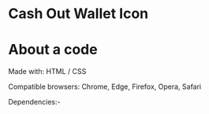 # Cash Out Wallet Icon

# About a code

Made with: HTML / CSS

Compatible browsers: Chrome, Edge, Firefox, Opera, Safari

Dependencies:-
